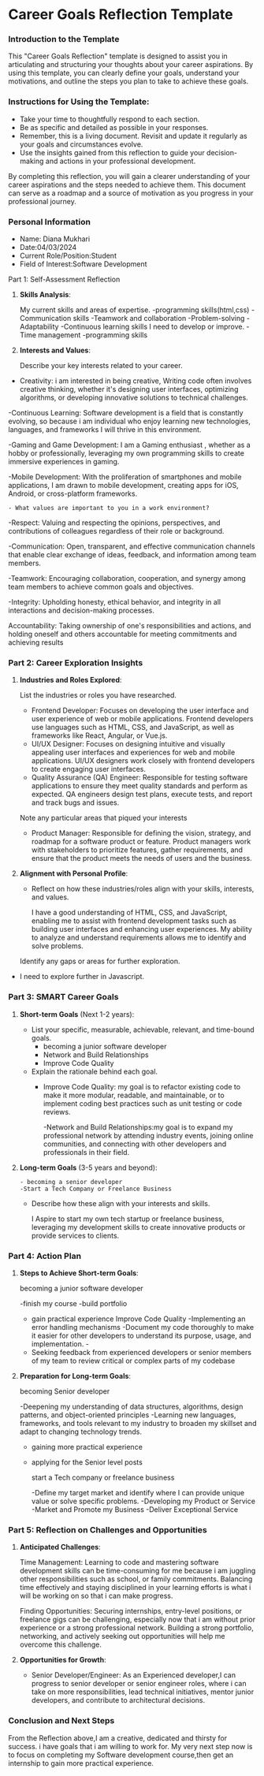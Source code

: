 
# Career Goals Reflection Template

### Introduction to the Template

This "Career Goals Reflection" template is designed to assist you in articulating and structuring your thoughts about your career aspirations. By using this template, you can clearly define your goals, understand your motivations, and outline the steps you plan to take to achieve these goals.

### Instructions for Using the Template:

- Take your time to thoughtfully respond to each section.
- Be as specific and detailed as possible in your responses.
- Remember, this is a living document. Revisit and update it regularly as your goals and circumstances evolve.
- Use the insights gained from this reflection to guide your decision-making and actions in your professional development.

By completing this reflection, you will gain a clearer understanding of your career aspirations and the steps needed to achieve them. This document can serve as a roadmap and a source of motivation as you progress in your professional journey.

### Personal Information

- Name: Diana Mukhari
- Date:04/03/2024
- Current Role/Position:Student
- Field of Interest:Software Development

Part 1: Self-Assessment Reflection

1. **Skills Analysis**:
    
     My current skills and areas of expertise.
-programming skills(html,css)
-Communication skills
-Teamwork and collaboration
-Problem-solving
-Adaptability
-Continuous learning
   skills I need to develop or improve.
-Time management
-programming skills
3. **Interests and Values**:
    
   Describe your key interests related to your career.
      
-  Creativity: i am interested in being creative, Writing code often involves creative thinking, whether it's designing user interfaces, optimizing algorithms, or developing innovative solutions to technical challenges.

-Continuous Learning: Software development is a field that is constantly evolving, so because i am individual who enjoy learning new technologies, languages, and frameworks I will thrive in this environment.

-Gaming and Game Development: I am a Gaming enthusiast , whether as a hobby or professionally, leveraging my own programming skills to create immersive experiences in gaming.

-Mobile Development: With the proliferation of smartphones and mobile applications, I am drawn to mobile development, creating apps for iOS, Android, or cross-platform frameworks.

    - What values are important to you in a work environment?
    
-Respect: Valuing and respecting the opinions, perspectives, and contributions of colleagues regardless of their role or background.

-Communication: Open, transparent, and effective communication channels that enable clear exchange of ideas, feedback, and information among team members.

-Teamwork: Encouraging collaboration, cooperation, and synergy among team members to achieve common goals and objectives.

-Integrity: Upholding honesty, ethical behavior, and integrity in all interactions and decision-making processes.

Accountability: Taking ownership of one's responsibilities and actions, and holding oneself and others accountable for meeting commitments and achieving results

### Part 2: Career Exploration Insights

1. **Industries and Roles Explored**:
    
   List the industries or roles you have researched.
      
     - Frontend Developer: Focuses on developing the user interface and user experience of web or mobile 
         applications. Frontend developers use languages such as HTML, CSS, and JavaScript, as well as 
         frameworks like React, Angular, or Vue.js.
     - UI/UX Designer: Focuses on designing intuitive and visually appealing user interfaces and experiences for web and mobile applications. UI/UX designers work closely with frontend developers to create engaging user interfaces.
     - Quality Assurance (QA) Engineer: Responsible for testing software applications to ensure they meet quality standards and perform as expected. QA engineers design test plans, execute tests, and report and track bugs and issues.
      
      Note any particular areas that piqued your interests
      
     - Product Manager: Responsible for defining the vision, strategy, and roadmap for a software product or feature. Product managers work with stakeholders to prioritize features, gather requirements, and ensure that the product meets the needs of users and the business.
      
2. **Alignment with Personal Profile**:
    
    - Reflect on how these industries/roles align with your skills, interests, and values.
      
       I have a good understanding of HTML, CSS, and JavaScript, enabling me to assist with frontend development tasks such as building user interfaces and enhancing user experiences. My ability to analyze and understand requirements allows me to identify and solve problems.
      
     Identify any gaps or areas for further exploration.
- I need to explore further in Javascript.

### Part 3: SMART Career Goals

1. **Short-term Goals** (Next 1-2 years):
    
    - List your specific, measurable, achievable, relevant, and time-bound goals.
         - becoming a junior software developer
         - Network and Build Relationships
         - Improve Code Quality
    - Explain the rationale behind each goal.
        - Improve Code Quality: my goal is to refactor existing code to make it more modular, readable, and 
           maintainable, or to implement coding best practices such as unit testing or code reviews.
          
          -Network and Build Relationships:my goal is to expand my professional network by attending 
       industry events, joining online communities, and connecting with other developers and professionals in their field.

2. **Long-term Goals** (3-5 years and beyond):
   
       - becoming a senior developer
       -Start a Tech Company or Freelance Business
   
    - Describe how these align with your interests and skills.
      
       I Aspire to start my own tech startup or freelance business, leveraging my development skills to 
       create innovative products or provide services to clients.
### Part 4: Action Plan

1. **Steps to Achieve Short-term Goals**:
   
      becoming a junior software developer
   
      -finish my course
      -build portfolio
      - gain practical experience
      Improve Code Quality
      -Implementing an error handling mechanisms
      -Document my code thoroughly to make it easier for other developers to understand its purpose, usage, 
       and implementation.                            -
    - Seeking feedback from experienced developers or senior members of my team to review critical or 
      complex parts of my codebase
3. **Preparation for Long-term Goals**:
      
      becoming Senior developer
      
      -Deepening my understanding of data structures, algorithms, design patterns, and object-oriented 
      principles
      -Learning new languages, frameworks, and tools relevant to my industry to broaden my skillset and 
       adapt to changing technology trends.
    - gaining more practical experience
    - applying for the Senior level posts
      
      start a Tech company or freelance business
      
      -Define my target market and identify where I can provide unique value or solve specific problems.
      -Developing my Product or Service
      -Market and Promote my Business
      -Deliver Exceptional Service

### Part 5: Reflection on Challenges and Opportunities

1. **Anticipated Challenges**:
      
      Time Management: Learning to code and mastering software development skills can be time-consuming for me because i am juggling other responsibilities such as  school, or family commitments. Balancing time effectively and staying disciplined in your learning efforts is what i will be working on so that i can make progress.
   
      Finding Opportunities: Securing internships, entry-level positions, or freelance gigs can be challenging, especially now that i am without prior experience or a strong professional network. Building a strong portfolio, networking, and actively seeking out opportunities will help me overcome this challenge.
   
    
3. **Opportunities for Growth**:
    
      
    - Senior Developer/Engineer: As an Experienced developer,I can progress to senior developer or senior engineer roles, where i can take on more responsibilities, lead technical initiatives, mentor junior developers, and contribute to architectural decisions.
   

### Conclusion and Next Steps



  From the Reflection above,I am a creative, dedicated and thirsty for success. i have goals that i am willing to work for. My very next step now is to focus on completing my Software development course,then get an internship to gain more practical experience.

